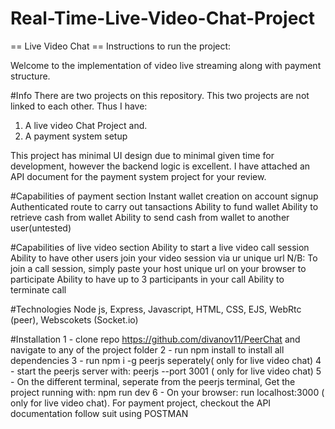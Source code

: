 # Real-Time-Live-Video-Chat-Project



== Live Video Chat ==
Instructions to run the project:


Welcome to the implementation of video live streaming along with payment structure. 

#Info
There are two projects on this repository. This two projects are not linked to each other. 
Thus I have: 
1) A live video Chat Project and.
2) A payment system setup

This project has minimal UI design due to minimal given time for development, however the backend logic is excellent.
I have attached an API document for the payment system project for your review.

#Capabilities of payment section
Instant wallet creation on account signup
Authenticated route to carry out tansactions 
Ability to fund wallet
Ability to retrieve cash from wallet
Ability to send cash from wallet to another user(untested)


#Capabilities of live video section 
Ability to start a live video call session
Ability to have other users join your video session via ur unique url
N/B: To join a call session, simply paste your host unique url on your browser to participate
Ability to have up to 3 participants in your call
Ability to terminate call


#Technologies
Node js, Express, Javascript, HTML, CSS, EJS, WebRtc (peer), Webscokets (Socket.io)

#Installation
1 - clone repo https://github.com/divanov11/PeerChat and navigate to any of the project folder
2 - run npm install to install all dependencies
3 - run npm i -g peerjs seperately( only for live video chat)
4 - start the peerjs server with: peerjs --port 3001 ( only for live video chat)
5 - On the different terminal, seperate from the peerjs terminal, Get the project running with: npm run dev 
6 - On your browser: run localhost:3000 ( only for live video chat). For payment project, checkout the API documentation follow suit using POSTMAN
